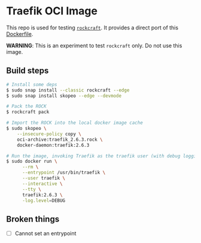 # Traefik OCI Image

This repo is used for testing [`rockcraft`](https://github.com/canonical/rockcraft). It provides a direct port of this [Dockerfile](https://github.com/jnsgruk/traefik-oci-image/blob/main/Dockerfile).

**WARNING**: This is an experiment to test `rockcraft` only. Do not use this image.

## Build steps

```bash
# Install some deps
$ sudo snap install --classic rockcraft --edge
$ sudo snap install skopeo --edge --devmode

# Pack the ROCK
$ rockcraft pack

# Import the ROCK into the local docker image cache
$ sudo skopeo \
    --insecure-policy copy \
    oci-archive:traefik_2.6.3.rock \
    docker-daemon:traefik:2.6.3

# Run the image, invoking Traefik as the traefik user (with debug logging)
$ sudo docker run \
      --rm \
      --entrypoint /usr/bin/traefik \
      --user traefik \
      --interactive \
      --tty \
      traefik:2.6.3 \
      -log.level=DEBUG
```

## Broken things

- [ ] Cannot set an entrypoint
